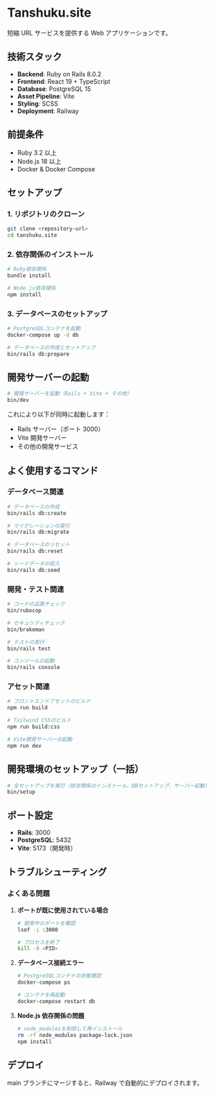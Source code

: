 # Tanshuku.site

短縮 URL サービスを提供する Web アプリケーションです。

## 技術スタック

- **Backend**: Ruby on Rails 8.0.2
- **Frontend**: React 19 + TypeScript
- **Database**: PostgreSQL 15
- **Asset Pipeline**: Vite
- **Styling**: SCSS
- **Deployment**: Railway

## 前提条件

- Ruby 3.2 以上
- Node.js 18 以上
- Docker & Docker Compose

## セットアップ

### 1. リポジトリのクローン

```bash
git clone <repository-url>
cd tanshuku.site
```

### 2. 依存関係のインストール

```bash
# Ruby依存関係
bundle install

# Node.js依存関係
npm install
```

### 3. データベースのセットアップ

```bash
# PostgreSQLコンテナを起動
docker-compose up -d db

# データベースの作成とセットアップ
bin/rails db:prepare
```

## 開発サーバーの起動

```bash
# 開発サーバーを起動（Rails + Vite + その他）
bin/dev
```

これにより以下が同時に起動します：

- Rails サーバー（ポート 3000）
- Vite 開発サーバー
- その他の開発サービス

## よく使用するコマンド

### データベース関連

```bash
# データベースの作成
bin/rails db:create

# マイグレーションの実行
bin/rails db:migrate

# データベースのリセット
bin/rails db:reset

# シードデータの投入
bin/rails db:seed
```

### 開発・テスト関連

```bash
# コードの品質チェック
bin/rubocop

# セキュリティチェック
bin/brakeman

# テストの実行
bin/rails test

# コンソールの起動
bin/rails console
```

### アセット関連

```bash
# フロントエンドアセットのビルド
npm run build

# Tailwind CSSのビルド
npm run build:css

# Vite開発サーバーの起動
npm run dev
```

## 開発環境のセットアップ（一括）

```bash
# 全セットアップを実行（依存関係のインストール、DBセットアップ、サーバー起動）
bin/setup
```

## ポート設定

- **Rails**: 3000
- **PostgreSQL**: 5432
- **Vite**: 5173（開発時）

## トラブルシューティング

### よくある問題

1. **ポートが既に使用されている場合**

   ```bash
   # 使用中のポートを確認
   lsof -i :3000

   # プロセスを終了
   kill -9 <PID>
   ```

2. **データベース接続エラー**

   ```bash
   # PostgreSQLコンテナの状態確認
   docker-compose ps

   # コンテナを再起動
   docker-compose restart db
   ```

3. **Node.js 依存関係の問題**

   ```bash
   # node_modulesを削除して再インストール
   rm -rf node_modules package-lock.json
   npm install
   ```

## デプロイ

main ブランチにマージすると、Railway で自動的にデプロイされます。
